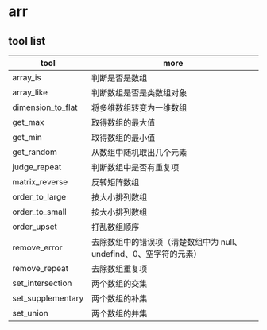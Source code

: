# arr

## tool list

| tool              | more                                                               |
| ----------------- | ------------------------------------------------------------------ |
| array_is          | 判断是否是数组                                                     |
| array_like        | 判断数组是否是类数组对象                                           |
| dimension_to_flat | 将多维数组转变为一维数组                                           |
| get_max           | 取得数组的最大值                                                   |
| get_min           | 取得数组的最小值                                                   |
| get_random        | 从数组中随机取出几个元素                                           |
| judge_repeat      | 判断数组中是否有重复项                                             |
| matrix_reverse    | 反转矩阵数组                                                       |
| order_to_large    | 按大小排列数组                                                     |
| order_to_small    | 按大小排列数组                                                     |
| order_upset       | 打乱数组顺序                                                       |
| remove_error      | 去除数组中的错误项（清楚数组中为 null、undefind、0、空字符的元素） |
| remove_repeat     | 去除数组重复项                                                     |
| set_intersection  | 两个数组的交集                                                     |
| set_supplementary | 两个数组的补集                                                     |
| set_union         | 两个数组的并集                                                     |
